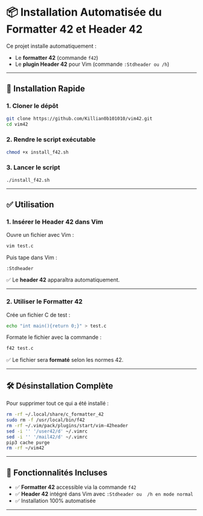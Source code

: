 # 📦 Installation Automatisée du Formatter 42 et Header 42

Ce projet installe automatiquement :
- Le **formatter 42** (commande `f42`)
- Le **plugin Header 42** pour Vim (commande `:Stdheader ou /h`)

---

## 🚀 Installation Rapide

### 1. **Cloner le dépôt**

```bash
git clone https://github.com/Killian0b101010/vim42.git
cd vim42
```

### 2. **Rendre le script exécutable**

```bash
chmod +x install_f42.sh
```

### 3. **Lancer le script**

```bash
./install_f42.sh
```

---

## ✅ **Utilisation**

### 1. **Insérer le Header 42 dans Vim**

Ouvre un fichier avec Vim :

```bash
vim test.c
```

Puis tape dans Vim :

```
:Stdheader
```

✅ Le **header 42** apparaîtra automatiquement.

---

### 2. **Utiliser le Formatter 42**

Crée un fichier C de test :

```bash
echo "int main(){return 0;}" > test.c
```

Formate le fichier avec la commande :

```bash
f42 test.c
```

✅ Le fichier sera **formaté** selon les normes 42.

---

## 🛠️ **Désinstallation Complète**

Pour supprimer tout ce qui a été installé :

```bash
rm -rf ~/.local/share/c_formatter_42
sudo rm -f /usr/local/bin/f42
rm -rf ~/.vim/pack/plugins/start/vim-42header
sed -i '' '/user42/d' ~/.vimrc
sed -i '' '/mail42/d' ~/.vimrc
pip3 cache purge
rm -rf ~/vim42
```

---

## 💪 **Fonctionnalités Incluses**

- ✅ **Formatter 42** accessible via la commande `f42`
- ✅ **Header 42** intégré dans Vim avec `:Stdheader ou  /h en mode normal`
- ✅ Installation 100% automatisée

---



